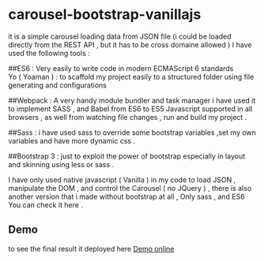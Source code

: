 # carousel-bootstrap-vanillajs

it is a simple carousel loading data from JSON file (i could be loaded directly from the REST API , but it has to be cross domaine allowed )
I have used the following tools :

##ES6 :
 Very easily to write code in modern ECMAScript 6 standards  
Yo ( Yoaman ) : to scaffold my project easily to a structured folder using file generating and configurations

##Webpack :
 A very handy module bundler  and  task manager i have used it to implement SASS , and Babel from ES6 to ES5  Javascript supported in all browsers , as well from watching file changes , run and build my project .

##Sass : i have used sass to override some bootstrap variables ,set my own variables and have more dynamic css .

##Bootstrap 3 :
just to exploit the power of bootstrap especially in layout and skinning using less or sass .


I have only used native javascript ( Vanilla ) in my code to  load JSON , manipulate the DOM , and control the Carousel ( no JQuery ) , there is also another version that i made without bootstrap at all , Only sass , and ES6 You can check it here .



## Demo
to see the final result it deployed here [Demo online](http://trixlabs.com/ww/carousel/)
